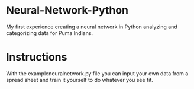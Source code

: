# Neural-Network-Python
My first experience creating a neural network in Python analyzing and categorizing data for Puma Indians.

# Instructions
With the exampleneuralnetwork.py file you can input your own data from a spread sheet and train it yourself to do whatever you see fit.
